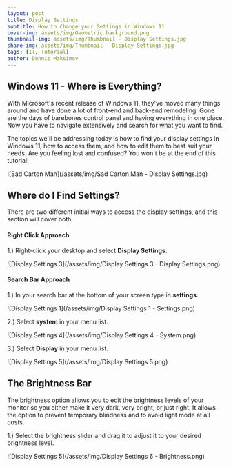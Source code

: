 ```yaml
---
layout: post
title: Display Settings
subtitle: How to Change your Settings in Windows 11
cover-img: assets/img/Geometric background.png
thumbnail-img: assets/img/Thumbnail - Display Settings.jpg
share-img: assets/img/Thumbnail - Display Settings.jpg
tags: [IT, Tutorial]
author: Dennis Maksimov
---
```


## Windows 11 - Where is Everything?

With Microsoft's recent release of Windows 11, they've moved many things around and have done a lot of front-end and back-end remodeling. Gone are the days of barebones control panel and having everything in one place. Now you have to navigate extensively and search for what you want to find. 

The topics we'll be addressing today is how to find your display settings in Windows 11, how to access them, and how to edit them to best suit your needs. Are you feeling lost and confused? You won't be at the end of this tutorial! 

![Sad Carton Man](/assets/img/Sad Carton Man - Display Settings.jpg)

## Where do I Find Settings?

There are two different initial ways to access the display settings, and this section will cover both.

#### Right Click Approach
1.) Right-click your desktop and select **Display Settings**.

![Display Settings 3](/assets/img/Display Settings 3 - Display Settings.png)

#### Search Bar Approach
1.) In your search bar at the bottom of your screen type in **settings**.

![Display Settings 1](/assets/img/Display Settings 1 - Settings.png)

2.) Select **system** in your menu list.

![Display Settings 4](/assets/img/Display Settings 4 - System.png)

3.) Select **Display** in your menu list.

![Display Settings 5](/assets/img/Display Settings 5.png)

## The Brightness Bar

The brightness option allows you to edit the brightness levels of your monitor so you either make it very dark, very bright, or just right. It allows the option to prevent temporary blindness and to avoid light mode at all costs.

1.) Select the brightness slider and drag it to adjust it to your desired brightness level.

![Display Settings 5](/assets/img/Display Settings 6 - Brightness.png)
